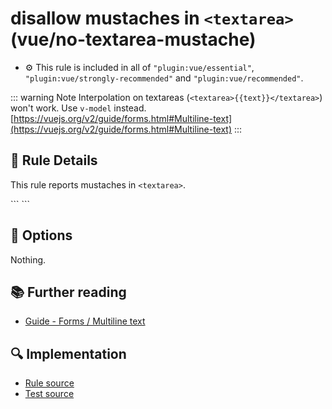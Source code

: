 # disallow mustaches in `<textarea>` (vue/no-textarea-mustache)

- :gear: This rule is included in all of `"plugin:vue/essential"`, `"plugin:vue/strongly-recommended"` and `"plugin:vue/recommended"`.

::: warning Note
Interpolation on textareas (`<textarea>{{text}}</textarea>`) won't work. Use `v-model` instead.
[https://vuejs.org/v2/guide/forms.html#Multiline-text](https://vuejs.org/v2/guide/forms.html#Multiline-text)
:::

## :book: Rule Details

This rule reports mustaches in `<textarea>`.

<eslint-code-block :rules="{'vue/no-textarea-mustache': ['error']}">
```
<template>
  <!-- ✓ GOOD -->
  <textarea v-model="message" />

  <!-- ✗ BAD -->
  <textarea>{{ message }}</textarea>
</template>
```
</eslint-code-block>

## :wrench: Options

Nothing.

## :books: Further reading

- [Guide - Forms / Multiline text](https://vuejs.org/v2/guide/forms.html#Multiline-text)

## :mag: Implementation

- [Rule source](https://github.com/vuejs/eslint-plugin-vue/blob/master/lib/rules/no-textarea-mustache.js)
- [Test source](https://github.com/vuejs/eslint-plugin-vue/blob/master/tests/lib/rules/no-textarea-mustache.js)
